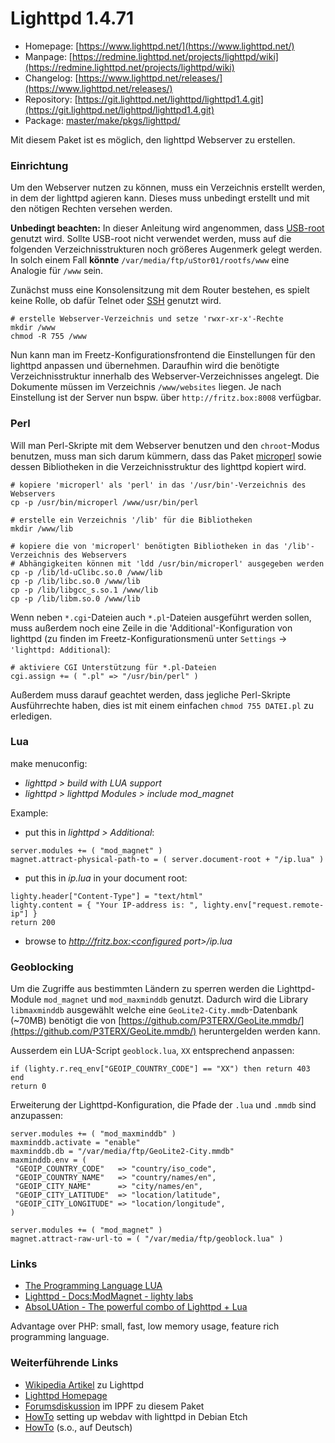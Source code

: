 # Lighttpd 1.4.71
 - Homepage: [https://www.lighttpd.net/](https://www.lighttpd.net/)
 - Manpage: [https://redmine.lighttpd.net/projects/lighttpd/wiki](https://redmine.lighttpd.net/projects/lighttpd/wiki)
 - Changelog: [https://www.lighttpd.net/releases/](https://www.lighttpd.net/releases/)
 - Repository: [https://git.lighttpd.net/lighttpd/lighttpd1.4.git](https://git.lighttpd.net/lighttpd/lighttpd1.4.git)
 - Package: [master/make/pkgs/lighttpd/](https://github.com/Freetz-NG/freetz-ng/tree/master/make/pkgs/lighttpd/)

Mit diesem Paket ist es möglich, den lighttpd Webserver zu erstellen.

### Einrichtung

Um den Webserver nutzen zu können, muss ein Verzeichnis erstellt werden,
in dem der lighttpd agieren kann. Dieses muss unbedingt erstellt und mit
den nötigen Rechten versehen werden.


**Unbedingt beachten:** In dieser Anleitung wird angenommen, dass
[USB-root](usbroot.md) genutzt wird. Sollte USB-root nicht
verwendet werden, muss auf die folgenden Verzeichnisstrukturen noch
größeres Augenmerk gelegt werden. In solch einem Fall **könnte**
`/var/media/ftp/uStor01/rootfs/www` eine Analogie für `/www` sein.


Zunächst muss eine Konsolensitzung mit dem Router bestehen, es spielt
keine Rolle, ob dafür Telnet oder [SSH](dropbear.md) genutzt
wird.

```
# erstelle Webserver-Verzeichnis und setze 'rwxr-xr-x'-Rechte
mkdir /www
chmod -R 755 /www
```

Nun kann man im Freetz-Konfigurationsfrontend die Einstellungen für den
lighttpd anpassen und übernehmen. Daraufhin wird die benötigte
Verzeichnisstruktur innerhalb des Webserver-Verzeichnisses angelegt. Die
Dokumente müssen im Verzeichnis `/www/websites` liegen. Je nach
Einstellung ist der Server nun bspw. über `http://fritz.box:8008`
verfügbar.

### Perl

Will man Perl-Skripte mit dem Webserver benutzen und den `chroot`-Modus
benutzen, muss man sich darum kümmern, dass das Paket
[microperl](microperl.md) sowie dessen Bibliotheken in die
Verzeichnisstruktur des lighttpd kopiert wird.

```
# kopiere 'microperl' als 'perl' in das '/usr/bin'-Verzeichnis des Webservers
cp -p /usr/bin/microperl /www/usr/bin/perl

# erstelle ein Verzeichnis '/lib' für die Bibliotheken
mkdir /www/lib

# kopiere die von 'microperl' benötigten Bibliotheken in das '/lib'-Verzeichnis des Webservers
# Abhängigkeiten können mit 'ldd /usr/bin/microperl' ausgegeben werden
cp -p /lib/ld-uClibc.so.0 /www/lib
cp -p /lib/libc.so.0 /www/lib
cp -p /lib/libgcc_s.so.1 /www/lib
cp -p /lib/libm.so.0 /www/lib
```

Wenn neben `*.cgi`-Dateien auch `*.pl`-Dateien ausgeführt werden sollen,
muss außerdem noch eine Zeile in die 'Additional'-Konfiguration von
lighttpd (zu finden im Freetz-Konfigurationsmenü unter `Settings` →
`'lighttpd: Additional`):

```
# aktiviere CGI Unterstützung für *.pl-Dateien
cgi.assign += ( ".pl" => "/usr/bin/perl" )
```

Außerdem muss darauf geachtet werden, dass jegliche Perl-Skripte
Ausführrechte haben, dies ist mit einem einfachen `chmod 755 DATEI.pl`
zu erledigen.

### Lua

make menuconfig:

-   *lighttpd > build with LUA support*
-   *lighttpd > lighttpd Modules > include mod_magnet*

Example:

-   put this in *lighttpd > Additional*:

```
server.modules += ( "mod_magnet" )
magnet.attract-physical-path-to = ( server.document-root + "/ip.lua" )
```

-   put this in *ip.lua* in your document root:

```
lighty.header["Content-Type"] = "text/html"
lighty.content = { "Your IP-address is: ", lighty.env["request.remote-ip"] }
return 200
```

-   browse to *http://fritz.box:<configured port>/ip.lua*

### Geoblocking
Um die Zugriffe aus bestimmten Ländern zu sperren werden die Lighttpd-Module `mod_magnet` und `mod_maxminddb` genutzt.
Dadurch wird die Library `libmaxminddb` ausgewählt welche eine `GeoLite2-City.mmdb`-Datenbank (~70MB) benötigt die von
[https://github.com/P3TERX/GeoLite.mmdb/](https://github.com/P3TERX/GeoLite.mmdb/) heruntergelden werden kann.

Ausserdem ein LUA-Script `geoblock.lua`, `XX` entsprechend anpassen:
```
if (lighty.r.req_env["GEOIP_COUNTRY_CODE"] == "XX") then return 403 end
return 0
```

Erweiterung der Lighttpd-Konfiguration, die Pfade der `.lua` und `.mmdb` sind anzupassen:
```
server.modules += ( "mod_maxminddb" )
maxminddb.activate = "enable"
maxminddb.db = "/var/media/ftp/GeoLite2-City.mmdb"
maxminddb.env = (
 "GEOIP_COUNTRY_CODE"   => "country/iso_code",
 "GEOIP_COUNTRY_NAME"   => "country/names/en",
 "GEOIP_CITY_NAME"      => "city/names/en",
 "GEOIP_CITY_LATITUDE"  => "location/latitude",
 "GEOIP_CITY_LONGITUDE" => "location/longitude",
)

server.modules += ( "mod_magnet" )
magnet.attract-raw-url-to = ( "/var/media/ftp/geoblock.lua" )
```

### Links

-   [The Programming Language
    LUA](http://www.lua.org/)
-   [Lighttpd - Docs:ModMagnet - lighty
    labs](http://redmine.lighttpd.net/wiki/lighttpd/Docs:ModMagnet)
-   [AbsoLUAtion - The powerful combo of Lighttpd +
    Lua](http://redmine.lighttpd.net/wiki/1/AbsoLUAtion)

Advantage over PHP: small, fast, low memory usage, feature rich
programming language.

### Weiterführende Links

-   [Wikipedia
    Artikel](http://de.wikipedia.org/wiki/Lighttpd) zu
    Lighttpd
-   [Lighttpd Homepage](http://www.lighttpd.net)
-   [Forumsdiskussion](http://www.ip-phone-forum.de/showthread.php?t=185448)
    im IPPF zu diesem Paket
-   [HowTo](http://www.howtoforge.com/setting-up-webdav-with-lighttpd-debian-etch)
    setting up webdav with lighttpd in Debian Etch
-   [HowTo](http://www.howtoforge.de/howto/wie-man-webdav-mit-lighttpd-auf-debian-etch-konfiguriert)
    (s.o., auf Deutsch)

